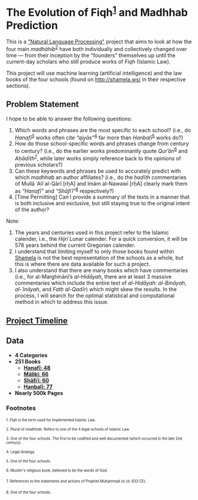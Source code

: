 # The Evolution of Fiqh<sup>[1](#fn1)</sup> and Madhhab Prediction

This is a ["Natural Language Processing"](https://www.forbes.com/sites/forbestechcouncil/2018/07/02/what-is-natural-language-processing-and-what-is-it-used-for/#5f6a9fa65d71) project that aims to look at how the four main *madhāhib*<sup>[2](#fn2)</sup> have both individually and collectively changed over time — from their inception by the "founders" themselves up until the current-day scholars who still produce works of *Fiqh* (Islamic Law).

This project will use machine learning (artificial intelligence) and the law books of the four schools (found on http://shamela.ws/ in their respective sections).

## Problem Statement
I hope to be able to answer the following questions:
1. Which words and phrases are the most specific to each school? (i.e., do *Ḥanafī*<sup>[3](#fn3)</sup> works often cite *“qiyās”*<sup>[4](#fn4)</sup> far more than *Ḥanbalī*<sup>[5](#fn5)</sup> works do?)
2. How do those school-specific words and phrases change from century to century? (i.e., do the earlier works predominantly quote *Qurʾān*<sup>[6](#fn6)</sup> and *Aḥādīth*<sup>[7](#fn7)</sup>, while later works simply reference back to the opinions of previous scholars?)
3. Can these keywords and phrases be used to accurately predict with which *madhhab* an author affiliates? (i.e., do the *ḥadīth* commentaries of Mullā ʿAlī al-Qārī [rḥA] and Imām al-Nawawī [rḥA] clearly mark them as *“Ḥanafī”* and *“Shāfiʿī”*<sup>[8](#fn8)</sup> respectively?)
4. [Time Permitting] Can I provide a summary of the texts in a manner that is both inclusive and exclusive, but still staying true to the original intent of the author?

Note:
1. The years and centuries used in this project refer to the Islamic calender, i.e., the *Hijrī* Lunar calender. For a quick conversion, it will be 578 years behind the current Gregorian calender.
2. I understand that limiting myself to only those books found within [Shamela](http://shamela.ws/) is not the best representation of the schools as a whole, but this is where there are data available for such a project.
3. I also understand that there are many books which have commentaries (i.e., for al-Marghinānī’s *al-Hidāyah*, there are at least 3 massive commentaries which include the entire text of *al-Hidāyah*: *al-Bināyah*, *al-ʿInāyah*, and *Fatḥ al-Qadīr*) which might skew the results. In the process, I will search for the optimal statistical and computational method in which to address this issue.

## [Project Timeline](https://docs.google.com/spreadsheets/d/1bx6ANviBAZdxgeOn4GX6rVv598XNhf1og77SO6I86HI/edit?usp=sharing)

## Data
- **4 Categories**
- **251 Books**
    - **[Ḥanafī: 48](http://shamela.ws/index.php/category/134)**
    - **[Mālikī: 66](http://shamela.ws/index.php/category/135)**
    - **[Shāfiʿī: 60](http://shamela.ws/index.php/category/136)**
    - **[Ḥanbalī: 77](http://shamela.ws/index.php/category/137)**
- **Nearly 500k Pages**

### Footnotes
<sub><sup><a name="fn1">1</a>. *Fiqh* is the term used for implemented Islamic Law.</sup></sub>

<sub><sup><a name="fn2">2</a>.  Plural of *madhhab*. Refers to one of the 4 legal schools of Islamic Law.</sup></sub>

<sub><sup><a name="fn3">3</a>.  One of the four schools. The first to be codified and well documented (which occurred in the late 2nd century).</sup></sub>

<sub><sup><a name="fn4">4</a>.  Legal Analogy</sup></sub>

<sub><sup><a name="fn5">5</a>.  One of the four schools.</sup></sub>

<sub><sup><a name="fn6">6</a>.  Muslim's religious book, believed to be the words of God.

<sub><sup><a name="fn7">7</a>.  References to the statements and actions of Prophet Muḥammad ﷺ (d. 633 CE).</sup></sub>

<sub><sup><a name="fn8">8</a>.  One of the four schools.</sup></sub>